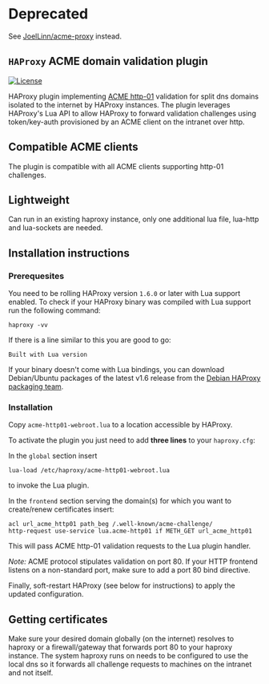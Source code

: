 # Deprecated

See [JoelLinn/acme-proxy](https://github.com/JoelLinn/acme-proxy) instead.

## `HAProxy` ACME domain validation plugin

[![License](https://img.shields.io/github/license/JoelLinn/haproxy-acme-validation-proxy-plugin.svg?maxAge=2592000)]()

[release]: https://github.com/janeczku/haproxy-acme-validation-plugin/releases

HAProxy plugin implementing [ACME http-01](https://github.com/ietf-wg-acme/acme/) validation for split dns domains isolated to the internet by HAProxy instances. The plugin leverages HAProxy's Lua API to allow HAProxy to forward validation challenges using token/key-auth provisioned by an ACME client on the intranet over http.

## Compatible ACME clients

The plugin is compatible with all ACME clients supporting http-01 challenges.

## Lightweight

Can run in an existing haproxy instance, only one additional lua file, lua-http and lua-sockets are needed.

## Installation instructions

### Prerequesites

You need to be rolling HAProxy version `1.6.0` or later with Lua support enabled.
To check if your HAProxy binary was compiled with Lua support run the following command:

	haproxy -vv

If there is a line similar to this you are good to go:

	Built with Lua version

If your binary doesn't come with Lua bindings, you can download Debian/Ubuntu packages of the latest v1.6 release from the [Debian HAProxy packaging team](http://haproxy.debian.net/).

### Installation

Copy `acme-http01-webroot.lua` to a location accessible by HAProxy.

To activate the plugin you just need to add **three lines** to your `haproxy.cfg`:

In the `global` section insert

	lua-load /etc/haproxy/acme-http01-webroot.lua

to invoke the Lua plugin.

In the `frontend` section serving the domain(s) for which you want to create/renew certificates insert:

	acl url_acme_http01 path_beg /.well-known/acme-challenge/
    http-request use-service lua.acme-http01 if METH_GET url_acme_http01

This will pass ACME http-01 validation requests to the Lua plugin handler.

*Note:* ACME protocol stipulates validation on port 80. If your HTTP frontend listens on a non-standard port, make sure to add a port 80 bind directive.

Finally, soft-restart HAProxy (see below for instructions) to apply the updated configuration.

## Getting certificates

Make sure your desired domain globally (on the internet) resolves to haproxy or a firewall/gateway that forwards port 80 to your haproxy instance.
The system haproxy runs on needs to be configured to use the local dns so it forwards all challenge requests to machines on the intranet and not itself.
